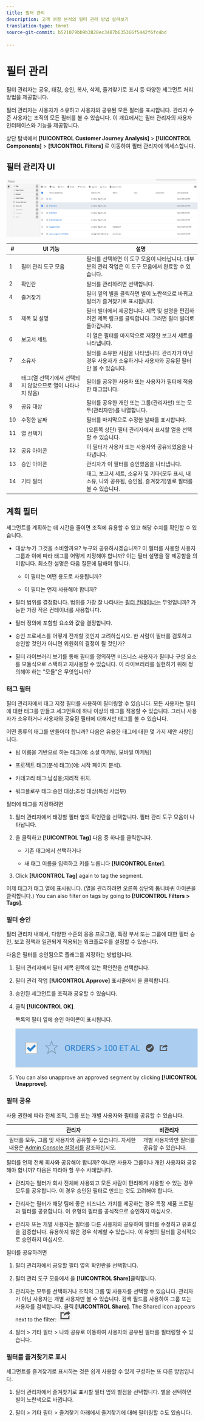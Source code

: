 ```yaml
---
title: 필터 관리
description: 고객 여정 분석의 필터 관리 방법 살펴보기
translation-type: tm+mt
source-git-commit: b521079bb9b3828ec3487b635366f5442f6fc4bd

---
```



# 필터 관리

필터 관리자는 공유, 태깅, 승인, 복사, 삭제, 즐겨찾기로 표시 등 다양한 세그먼트 처리 방법을 제공합니다.

필터 관리자는 사용자가 소유하고 사용자와 공유된 모든 필터를 표시합니다. 관리자 수준 사용자는 조직의 모든 필터를 볼 수 있습니다. 이 개요에서는 필터 관리자의 사용자 인터페이스와 기능을 제공합니다.

상단 탐색에서 **[!UICONTROL Customer Journey Analysis]** > **[!UICONTROL Components]** > **[!UICONTROL Filters]** 로 이동하여 필터 관리자에 액세스합니다.

## 필터 관리자 UI

![](assets/filter-manager-ui.png)

| # | UI 기능 | 설명 |
|---|---|---|
| 1 | 필터 관리 도구 모음 | 필터를 선택하면 이 도구 모음이 나타납니다. 대부분의 관리 작업은 이 도구 모음에서 완료할 수 있습니다. |
| 2 | 확인란 | 필터를 관리하려면 선택합니다. |
| 4 | 즐겨찾기 | 필터 옆의 별을 클릭하면 별이 노란색으로 바뀌고 필터가 즐겨찾기로 표시됩니다. |
| 5 | 제목 및 설명 | 필터 빌더에서 제공됩니다. 제목 및 설명을 편집하려면 제목 링크를 클릭합니다. 그러면 필터 빌더로 돌아갑니다. |
| 6 | 보고서 세트 | 이 열은 필터를 마지막으로 저장한 보고서 세트를 나타냅니다. |
| 7 | 소유자 | 필터를 소유한 사람을 나타냅니다. 관리자가 아닌 경우 사용자가 소유하거나 사용자와 공유된 필터만 볼 수 있습니다. |
| 8 | 태그(열 선택기에서 선택되지 않았으므로 열이 나타나지 않음) | 필터를 공유한 사용자 또는 사용자가 필터에 적용한 태그입니다. |
| 9 | 공유 대상 | 필터를 공유한 개인 또는 그룹(관리자만) 또는 모두(관리자만)를 나열합니다. |
| 10 | 수정한 날짜 | 필터를 마지막으로 수정한 날짜를 표시합니다. |
| 11 | 열 선택기 | (오른쪽 상단) 필터 관리자에서 표시할 열을 선택할 수 있습니다. |
| 12 | 공유 아이콘 | 이 필터가 사용자 또는 사용자와 공유되었음을 나타냅니다. |
| 13 | 승인 아이콘 | 관리자가 이 필터를 승인했음을 나타냅니다. |
| 14 | 기타 필터 | 태그, 보고서 세트, 소유자 및 기타(모두 표시, 내 소유, 나와 공유됨, 승인됨, 즐겨찾기)별로 필터를 볼 수 있습니다. |

## 계획 필터

세그먼트를 계획하는 데 시간을 줄이면 조직에 유용할 수 있고 해당 수치를 확인할 수 있습니다.

* 대상:누가 그것을 소비할까요? 누구와 공유하시겠습니까? 이 필터를 사용할 사용자 그룹과 이에 따라 태그를 어떻게 지정해야 합니까? 이는 필터 설명을 잘 제공함을 의미합니다. 최소한 설명은 다음 질문에 답해야 합니다.

   * 이 필터는 어떤 용도로 사용됩니까?

   * 이 필터는 언제 사용해야 합니까?

* 필터 범위를 결정합니다. 범위를 가장 잘 나타내는 [필터 컨테이너는](/help/components/filters/filters-overview.md) 무엇입니까? 가능한 가장 작은 컨테이너를 사용합니다.

* 필터 정의에 포함할 요소와 값을 결정합니다.

* 승인 프로세스를 어떻게 전개할 것인지 고려하십시오. 한 사람이 필터를 검토하고 승인할 것인가 아니면 위원회의 결정이 될 것인가?

* 필터 라이브러리 보기를 통해 필터를 정의하면 비즈니스 사용자가 필터나 구성 요소를 모듈식으로 스택하고 재사용할 수 있습니다. 이 라이브러리를 실현하기 위해 정의해야 하는 &quot;모듈&quot;은 무엇입니까?

### 태그 필터

필터 관리자에서 태그 지정 필터를 사용하여 필터링할 수 있습니다. 모든 사용자는 필터에 대한 태그를 만들고 세그먼트에 하나 이상의 태그를 적용할 수 있습니다. 그러나 사용자가 소유하거나 사용자와 공유된 필터에 대해서만 태그를 볼 수 있습니다.

어떤 종류의 태그를 만들어야 합니까? 다음은 유용한 태그에 대한 몇 가지 제안 사항입니다.

* 팀 이름을 기반으로 하는 태그(예: 소셜 마케팅, 모바일 마케팅)

* 프로젝트 태그(분석 태그)(예: 시작 페이지 분석).

* 카테고리 태그:남성용;지리적 위치.

* 워크플로우 태그:승인 대상;조정 대상(특정 사업부)

필터에 태그를 지정하려면

1. 필터 관리자에서 태깅할 필터 옆의 확인란을 선택합니다. 필터 관리 도구 모음이 나타납니다.

1. 을 클릭하고 **[!UICONTROL Tag]** 다음 중 하나를 클릭합니다.

   * 기존 태그에서 선택하거나

   * 새 태그 이름을 입력하고 키를 누릅니다 **[!UICONTROL Enter]**.

1. Click **[!UICONTROL Tag]** again to tag the segment.

이제 태그가 태그 열에 표시됩니다. (열을 관리하려면 오른쪽 상단의 톱니바퀴 아이콘을 클릭합니다.)
You can also filter on tags by going to **[!UICONTROL Filters > Tags]**.

### 필터 승인

필터 관리자 내에서, 다양한 수준의 응용 프로그램, 특정 부서 또는 그룹에 대한 필터 승인, 보고 정책과 일관되게 적용되는 워크플로우를 설정할 수 있습니다.

다음은 필터를 승인됨으로 플래그를 지정하는 방법입니다.

1. 필터 관리자에서 필터 제목 왼쪽에 있는 확인란을 선택합니다.

1. 필터 관리 작업 **[!UICONTROL Approve]** 표시줄에서 을 클릭합니다.

1. 승인된 세그먼트를 조직과 공유할 수 있습니다.

1. 클릭 **[!UICONTROL OK]**.

   목록의 필터 옆에 승인 아이콘이 표시됩니다.

   ![](assets/seg_approved.png)

1. You can also unapprove an approved segment by clicking **[!UICONTROL Unapprove]**.

### 필터 공유

사용 권한에 따라 전체 조직, 그룹 또는 개별 사용자와 필터를 공유할 수 있습니다.

| 관리자 | 비관리자 |
|---|---|
| 필터를 모두, 그룹 및 사용자와 공유할 수 있습니다. 자세한 내용은 [Admin Console 설명서를](https://helpx.adobe.com/enterprise/using/manage-products-and-profiles.html) 참조하십시오. | 개별 사용자와만 필터를 공유할 수 있습니다. |

필터를 언제 전체 회사와 공유해야 합니까? 아니면 사용자 그룹이나 개인 사용자와 공유해야 합니까? 다음은 따라야 할 우수 사례입니다.

* 관리자는 필터가 회사 전체에 사용되고 모든 사람이 편리하게 사용할 수 있는 경우 모두를 공유합니다. 이 경우 승인된 필터로 만드는 것도 고려해야 합니다.

* 관리자는 필터가 해당 팀에 좋은 비즈니스 가치를 제공하는 경우 특정 제품 프로필과 필터를 공유합니다. 이 유형의 필터를 공식적으로 승인하지 마십시오.

* 관리자 또는 개별 사용자는 필터를 다른 사용자와 공유하여 필터를 수정하고 유효성을 검증합니다. 유용하지 않은 경우 삭제할 수 있습니다. 이 유형의 필터를 공식적으로 승인하지 마십시오.

필터를 공유하려면

1. 필터 관리자에서 공유할 필터 옆의 확인란을 선택합니다.

1. 필터 관리 도구 모음에서 을 **[!UICONTROL Share]**&#x200B;클릭합니다.

1. 관리자는 모두를 선택하거나 조직의 그룹 및 사용자를 선택할 수 있습니다. 관리자가 아닌 사용자는 개별 사용자만 볼 수 있습니다. 검색 필드를 사용하여 그룹 또는 사용자를 검색합니다. 클릭 **[!UICONTROL Share]**. The Shared icon appears next to the filter: ![](assets/share_icon.png)

1. 필터 > 기타 필터 > 나와 공유로 이동하여 사용자와 공유된 필터를 필터링할 수 있습니다.

### 필터를 즐겨찾기로 표시

세그먼트를 즐겨찾기로 표시하는 것은 쉽게 사용할 수 있게 구성하는 또 다른 방법입니다.

1. 필터 관리자에서 즐겨찾기로 표시할 필터 옆의 별점을 선택합니다. 별을 선택하면 별이 노란색으로 바뀝니다.

1. 필터 > 기타 필터 > 즐겨찾기 아래에서 즐겨찾기에 대해 필터링할 수도 있습니다.

